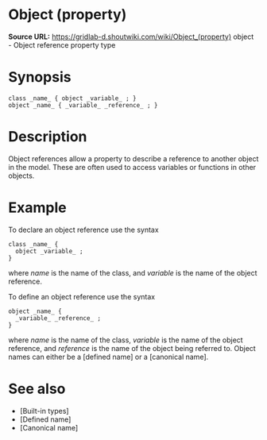 # Object (property)

**Source URL:** https://gridlab-d.shoutwiki.com/wiki/Object_(property)
object \- Object reference property type 

# Synopsis
    
    
    class _name_ { object _variable_ ; }
    object _name_ { _variable_ _reference_ ; }
    

# Description

Object references allow a property to describe a reference to another object in the model. These are often used to access variables or functions in other objects. 

# Example

To declare an object reference use the syntax 
    
    
    class _name_ {
      object _variable_ ;
    }
    

where _name_ is the name of the class, and _variable_ is the name of the object reference. 

To define an object reference use the syntax 
    
    
    object _name_ {
      _variable_ _reference_ ;
    }
    

where _name_ is the name of the class, _variable_ is the name of the object reference, and _reference_ is the name of the object being referred to. Object names can either be a [defined name] or a [canonical name]. 

# See also

  * [Built-in types]
  * [Defined name]
  * [Canonical name]

